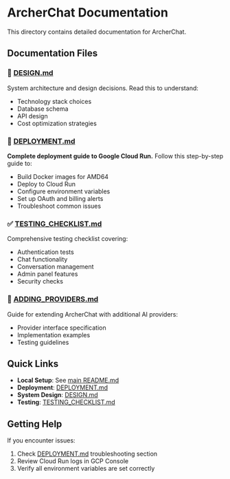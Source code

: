 # ArcherChat Documentation

This directory contains detailed documentation for ArcherChat.

## Documentation Files

### 📘 [DESIGN.md](./DESIGN.md)
System architecture and design decisions. Read this to understand:
- Technology stack choices
- Database schema
- API design
- Cost optimization strategies

### 🚀 [DEPLOYMENT.md](./DEPLOYMENT.md)
**Complete deployment guide to Google Cloud Run.** Follow this step-by-step guide to:
- Build Docker images for AMD64
- Deploy to Cloud Run
- Configure environment variables
- Set up OAuth and billing alerts
- Troubleshoot common issues

### ✅ [TESTING_CHECKLIST.md](./TESTING_CHECKLIST.md)
Comprehensive testing checklist covering:
- Authentication tests
- Chat functionality
- Conversation management
- Admin panel features
- Security checks

### 🔌 [ADDING_PROVIDERS.md](./ADDING_PROVIDERS.md)
Guide for extending ArcherChat with additional AI providers:
- Provider interface specification
- Implementation examples
- Testing guidelines

## Quick Links

- **Local Setup**: See [main README.md](../README.md)
- **Deployment**: [DEPLOYMENT.md](./DEPLOYMENT.md)
- **System Design**: [DESIGN.md](./DESIGN.md)
- **Testing**: [TESTING_CHECKLIST.md](./TESTING_CHECKLIST.md)

## Getting Help

If you encounter issues:
1. Check [DEPLOYMENT.md](./DEPLOYMENT.md) troubleshooting section
2. Review Cloud Run logs in GCP Console
3. Verify all environment variables are set correctly
